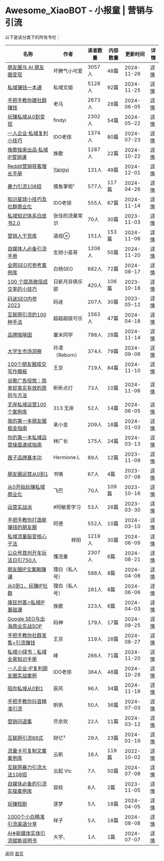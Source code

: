 # Awesome_XiaoBOT - 小报童 | 营销与引流

以下是该分类下的所有专栏：

| 名称 | 作者 | 读者数量 | 内容数量 | 更新时间 | 详情 |
|------|------|----------|----------|----------|------|
| [朋友圈与 AI 朋友圈变现](https://xiaobot.net/p/ying520323?refer=0b133df9-27dc-423b-8101-639049001c13) | 坏脾气小可爱 | 3057人 | 48篇 |  2024-11-26 | [详情](data/ying520323.md) |
| [私域赚钱一本通](https://xiaobot.net/p/kevin888?refer=0b133df9-27dc-423b-8101-639049001c13) | 私域文姐 | 5128人 | 92篇 |  2024-11-25 | [详情](data/kevin888.md) |
| [手把手教你建社群赚钱](https://xiaobot.net/p/laoma?refer=0b133df9-27dc-423b-8101-639049001c13) | 老马 | 2673人 | 28篇 |  2024-06-05 | [详情](data/laoma.md) |
| [玩赚私域从0到变现](https://xiaobot.net/p/1000009?refer=0b133df9-27dc-423b-8101-639049001c13) | findyi | 2302人 | 54篇 |  2024-05-22 | [详情](data/1000009.md) |
| [一人企业·私域复利小技巧](https://xiaobot.net/p/weixin?refer=0b133df9-27dc-423b-8101-639049001c13) | IDO老徐 | 1374人 | 80篇 |  2024-07-23 | [详情](data/weixin.md) |
| [挽歌独家出品·私域IP营销课](https://xiaobot.net/p/h15284641828?refer=0b133df9-27dc-423b-8101-639049001c13) | 挽歌 | 1287人 | 22篇 |  2024-10-22 | [详情](data/h15284641828.md) |
| [Reddit营销获客增长手册](https://xiaobot.net/p/reddit?refer=0b133df9-27dc-423b-8101-639049001c13) | [Yangyi](https://x.com/Yangyixxxx) | 131人 | 49篇 |  2024-12-01 | [详情](data/reddit.md) |
| [暴力引流108招](https://xiaobot.net/p/mysw001?refer=0b133df9-27dc-423b-8101-639049001c13) | 摸鱼掌柜¹ | 577人 | 117篇 |  2024-04-26 | [详情](data/mysw001.md) |
| [知识星球小技巧及社群商业化](https://xiaobot.net/p/shequn?refer=0b133df9-27dc-423b-8101-639049001c13) | IDO老徐 | 555人 | 67篇 |  2024-11-14 | [详情](data/shequn.md) |
| [私域知识体系白皮书2.0](https://xiaobot.net/p/siyuwiki?refer=0b133df9-27dc-423b-8101-639049001c13) | 张佳的流量常识 | 70人 | 30篇 |  2023-11-03 | [详情](data/siyuwiki.md) |
| [营销人干货库](https://xiaobot.net/p/daoshu?refer=0b133df9-27dc-423b-8101-639049001c13) | 道叔 | 151人 | 153篇 |  2024-11-06 | [详情](data/daoshu.md) |
| [自媒体人必备引流手册](https://xiaobot.net/p/MSk1888999?refer=0b133df9-27dc-423b-8101-639049001c13) | 生财小苗哥 | 1208人 | 50篇 |  2024-11-20 | [详情](data/MSk1888999.md) |
| [全网SEO可参考案例库](https://xiaobot.net/p/baiyang?refer=0b133df9-27dc-423b-8101-639049001c13) | 白杨SEO | 682人 | 72篇 |  2024-08-17 | [详情](data/baiyang.md) |
| [100 个提高微信成交率的小技巧](https://xiaobot.net/p/asdfghjkl?refer=0b133df9-27dc-423b-8101-639049001c13) | 日新月异俱乐部 | 420人 | 106篇 |  2023-10-18 | [详情](data/asdfghjkl.md) |
| [码迷SEO内参2023](https://xiaobot.net/p/seofood?refer=0b133df9-27dc-423b-8101-639049001c13) | 码迷 | 207人 | 30篇 |  2023-05-12 | [详情](data/seofood.md) |
| [互联网引流的100种手法](https://xiaobot.net/p/sjnm78?refer=0b133df9-27dc-423b-8101-639049001c13) | 超超超级可乐 | 1563人 | 47篇 |  2024-04-18 | [详情](data/sjnm78.md) |
| [品牌咖啡因](https://xiaobot.net/p/Brandaffeine?refer=0b133df9-27dc-423b-8101-639049001c13) | 塞米同学 | 788人 | 28篇 |  2024-11-14 | [详情](data/Brandaffeine.md) |
| [大学生市场洞察](https://xiaobot.net/p/xiaoyuan?refer=0b133df9-27dc-423b-8101-639049001c13) | 孙凌（Reborn） | 374人 | 79篇 |  2024-09-06 | [详情](data/xiaoyuan.md) |
| [100个朋友圈成交写作模板](https://xiaobot.net/p/xinsheng2020072?refer=0b133df9-27dc-423b-8101-639049001c13) | 王京 | 719人 | 84篇 |  2024-11-10 | [详情](data/xinsheng2020072.md) |
| [谷歌广告投放：简单却真实有效的原则与方法](https://xiaobot.net/p/google-ads?refer=0b133df9-27dc-423b-8101-639049001c13) | 昕昕点灯 | 73人 | 10篇 |  2024-11-06 | [详情](data/google-ads.md) |
| [无岸私域运营100个案例库](https://xiaobot.net/p/wuan2023?refer=0b133df9-27dc-423b-8101-639049001c13) | 313 无岸 | 52人 | 14篇 |  2024-06-05 | [详情](data/wuan2023.md) |
| [我的第一本朋友圈掘金指南](https://xiaobot.net/p/richmoments?refer=0b133df9-27dc-423b-8101-639049001c13) | 亲小金 | 209人 | 18篇 |  2024-01-03 | [详情](data/richmoments.md) |
| [你的第一本私域运营操盘速成指南](https://xiaobot.net/p/beastmkt?refer=0b133df9-27dc-423b-8101-639049001c13) | 林厂长 | 175人 | 24篇 |  2024-03-13 | [详情](data/beastmkt.md) |
| [茜子品牌基本功](https://xiaobot.net/p/LZXZ?refer=0b133df9-27dc-423b-8101-639049001c13) | Hermione.L | 89人 | 12篇 |  2023-11-09 | [详情](data/LZXZ.md) |
| [朋友圈运营从0到1](https://xiaobot.net/p/renmaimoney?refer=0b133df9-27dc-423b-8101-639049001c13) | 书情 | 67人 | 4篇 |  2023-07-08 | [详情](data/renmaimoney.md) |
| [从0开始玩赚私域商业化](https://xiaobot.net/p/eliwendy?refer=0b133df9-27dc-423b-8101-639049001c13) | 飞巴 | 70人 | 109篇 |  2023-10-16 | [详情](data/eliwendy.md) |
| [运营实战派](https://xiaobot.net/p/minzi0607?refer=0b133df9-27dc-423b-8101-639049001c13) | #阿敏爱学习 | 53人 | 26篇 |  2023-03-30 | [详情](data/minzi0607.md) |
| [手把手教你打造能赚钱的朋友圈](https://xiaobot.net/p/ade12345?refer=0b133df9-27dc-423b-8101-639049001c13) | 阿德 | 552人 | 10篇 |  2024-03-10 | [详情](data/ade12345.md) |
| [私域流量裂变核心干法](https://xiaobot.net/p/wy88888888?refer=0b133df9-27dc-423b-8101-639049001c13) | ㅤㅤㅤㅤ梓阳 | 1219人 | 30篇 |  2024-06-09 | [详情](data/wy88888888.md) |
| [公众号首创开车玩法日引750人](https://xiaobot.net/p/r666?refer=0b133df9-27dc-423b-8101-639049001c13) | 懂流量 | 2307人 | 6篇 |  2024-08-21 | [详情](data/r666.md) |
| [朋友圈IP文案躺赚课](https://xiaobot.net/p/lbpyqwa?refer=0b133df9-27dc-423b-8101-639049001c13) | 理白（私人号） | 588人 | 8篇 |  2024-04-08 | [详情](data/lbpyqwa.md) |
| [从0到1，玩赚IP社群](https://xiaobot.net/p/sqyyszy?refer=0b133df9-27dc-423b-8101-639049001c13) | 理白（私人号） | 281人 | 8篇 |  2024-06-06 | [详情](data/sqyyszy.md) |
| [烽狂创客🔥私域IP基础课](https://xiaobot.net/p/bilei?refer=0b133df9-27dc-423b-8101-639049001c13) | 挽歌 | 223人 | 6篇 |  2024-04-03 | [详情](data/bilei.md) |
| [Google SEO与出海商业实战SOP](https://xiaobot.net/p/googleseosop?refer=0b133df9-27dc-423b-8101-639049001c13) | 码神 | 179人 | 17篇 |  2024-09-25 | [详情](data/googleseosop.md) |
| [手把手教你社群发售+引流赚钱](https://xiaobot.net/p/wj0722?refer=0b133df9-27dc-423b-8101-639049001c13) | 王京 | 119人 | 28篇 |  2024-08-27 | [详情](data/wj0722.md) |
| [私域小绿书：私域全景知识手册](https://xiaobot.net/p/zhixiaoyunying?refer=0b133df9-27dc-423b-8101-639049001c13) | 峰 | 266人 | 71篇 |  2024-11-20 | [详情](data/zhixiaoyunying.md) |
| [一人企业·IP复利朋友圈实战案例](https://xiaobot.net/p/pyq?refer=0b133df9-27dc-423b-8101-639049001c13) | IDO老徐 | 364人 | 48篇 |  2024-10-28 | [详情](data/pyq.md) |
| [陪你私域从0到1](https://xiaobot.net/p/qingchen7762?refer=0b133df9-27dc-423b-8101-639049001c13) | 辰风 | 96人 | 34篇 |  2024-11-18 | [详情](data/qingchen7762.md) |
| [手把手教你抖音精准引流](https://xiaobot.net/p/fanfandushu?refer=0b133df9-27dc-423b-8101-639049001c13) | 帆帆 | 50人 | 36篇 |  2024-07-03 | [详情](data/fanfandushu.md) |
| [营销问道集](https://xiaobot.net/p/yingxiaobox?refer=0b133df9-27dc-423b-8101-639049001c13) | 尽余欢 | 22人 | 11篇 |  2024-03-12 | [详情](data/yingxiaobox.md) |
| [互联网引流88式](https://xiaobot.net/p/280812?refer=0b133df9-27dc-423b-8101-639049001c13) | 财亿³ | 29人 | 23篇 |  2024-01-19 | [详情](data/280812.md) |
| [流量卡可复制文案案例库](https://xiaobot.net/p/lf756490177?refer=0b133df9-27dc-423b-8101-639049001c13) | 云帆 | 16人 | 119篇 |  2022-10-02 | [详情](data/lf756490177.md) |
| [互联网暴力引流大法108招](https://xiaobot.net/p/yunqi888?refer=0b133df9-27dc-423b-8101-639049001c13) | 云起 Vic | 7人 | 50篇 |  2024-07-08 | [详情](data/yunqi888.md) |
| [自媒体必备的引流实操案例库](https://xiaobot.net/p/1210264841?refer=0b133df9-27dc-423b-8101-639049001c13) | 容棪 | 6人 | 2篇 |  2023-11-05 | [详情](data/1210264841.md) |
| [玩赚短剧](https://xiaobot.net/p/wzdj?refer=0b133df9-27dc-423b-8101-639049001c13) | 逐梦 | 5人 | 18篇 |  2024-04-05 | [详情](data/wzdj.md) |
| [1000个小白精准引流渠道分享](https://xiaobot.net/p/yinliu1000?refer=0b133df9-27dc-423b-8101-639049001c13) | 祥子 | 5人 | 18篇 |  2024-08-08 | [详情](data/yinliu1000.md) |
| [AI➕新媒体实体引流赋能说明书](https://xiaobot.net/p/Dayu101?refer=0b133df9-27dc-423b-8101-639049001c13) | 大宇、 | 1人 | 1篇 |  2024-07-07 | [详情](data/Dayu101.md) |


返回 [首页](../README.md)
